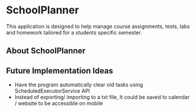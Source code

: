 # SchoolPlanner
This application is designed to help manage course assignments, tests, labs and homework tailored for a students specific semester.

## About SchoolPlanner


## Future Implementation Ideas
- Have the program automatically clear old tasks using ScheduledExecutorService API
- Instead of exporting/ importing to a txt file, It could be saved to calendar / website to be accessible on mobile
